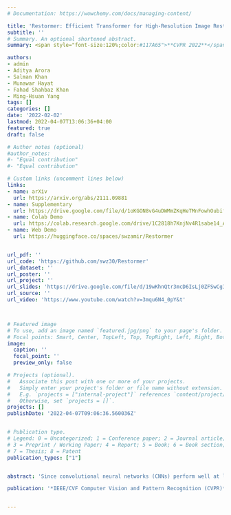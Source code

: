 ```yaml
---
# Documentation: https://wowchemy.com/docs/managing-content/

title: 'Restormer: Efficient Transformer for High-Resolution Image Restoration'
subtitle: ''
# Summary. An optional shortened abstract.
summary: <span style="font-size:120%;color:#117A65">**CVPR 2022**</span>, <span style="font-size:120%;color:#D35400">**Oral**</span> <br> An encoder-decoder Transformer for multi-scale local-global representation learning. Restormer is computationally efficient to handle high-resolution images.

authors:
- admin
- Aditya Arora
- Salman Khan
- Munawar Hayat
- Fahad Shahbaz Khan
- Ming-Hsuan Yang
tags: []
categories: []
date: '2022-02-02'
lastmod: 2022-04-07T13:06:36+04:00
featured: true
draft: false

# Author notes (optional)
#author_notes:
#- "Equal contribution"
#- "Equal contribution"

# Custom links (uncomment lines below)
links:
- name: arXiv
  url: https://arxiv.org/abs/2111.09881
- name: Supplementary
  url: https://drive.google.com/file/d/1oKGON8vG4uDWMmZKqHeTMnFowhOubifK/view?usp=sharing
- name: Colab Demo
  url: https://colab.research.google.com/drive/1C2818h7KnjNv4R1sabe14_AYL7lWhmu6?usp=sharing
- name: Web Demo
  url: https://huggingface.co/spaces/swzamir/Restormer


url_pdf: ''
url_code: 'https://github.com/swz30/Restormer'
url_dataset: ''
url_poster: ''
url_project: ''
url_slides: 'https://drive.google.com/file/d/19wKhnQtr3mcD6IsLj0ZFSwCgIRKUkDQJ/view?usp=sharing'
url_source: ''
url_video: 'https://www.youtube.com/watch?v=3mqu6N4_0pY&t'



# Featured image
# To use, add an image named `featured.jpg/png` to your page's folder.
# Focal points: Smart, Center, TopLeft, Top, TopRight, Left, Right, BottomLeft, Bottom, BottomRight.
image:
  caption: ''
  focal_point: ''
  preview_only: false

# Projects (optional).
#   Associate this post with one or more of your projects.
#   Simply enter your project's folder or file name without extension.
#   E.g. `projects = ["internal-project"]` references `content/project/deep-learning/index.md`.
#   Otherwise, set `projects = []`.
projects: []
publishDate: '2022-04-07T09:06:36.560036Z'


# Publication type.
# Legend: 0 = Uncategorized; 1 = Conference paper; 2 = Journal article;
# 3 = Preprint / Working Paper; 4 = Report; 5 = Book; 6 = Book section;
# 7 = Thesis; 8 = Patent
publication_types: ["1"]


abstract: 'Since convolutional neural networks (CNNs) perform well at learning generalizable image priors from large-scale data, these models have been extensively applied to image restoration and related tasks. Recently, another class of neural architectures, Transformers, have shown significant performance gains on natural language and high-level vision tasks. While the Transformer model mitigates the shortcomings of CNNs (i.e., limited receptive field and inadaptability to input content), its computational complexity grows quadratically with the spatial resolution, therefore making it infeasible to apply to most image restoration tasks involving high-resolution images. In this work, we propose an efficient Transformer model by making several key designs in the building blocks (multi-head attention and feed-forward network) such that it can capture long-range pixel interactions, while still remaining applicable to large images. Our model, named Restoration Transformer (Restormer), achieves state-of-the-art results on several image restoration tasks, including image deraining, single-image motion deblurring, defocus deblurring (single-image and dual-pixel data), and image denoising (Gaussian grayscale/color denoising, and real image denoising).'

publication: '*IEEE/CVF Computer Vision and Pattern Recognition (CVPR)*'


---
```

